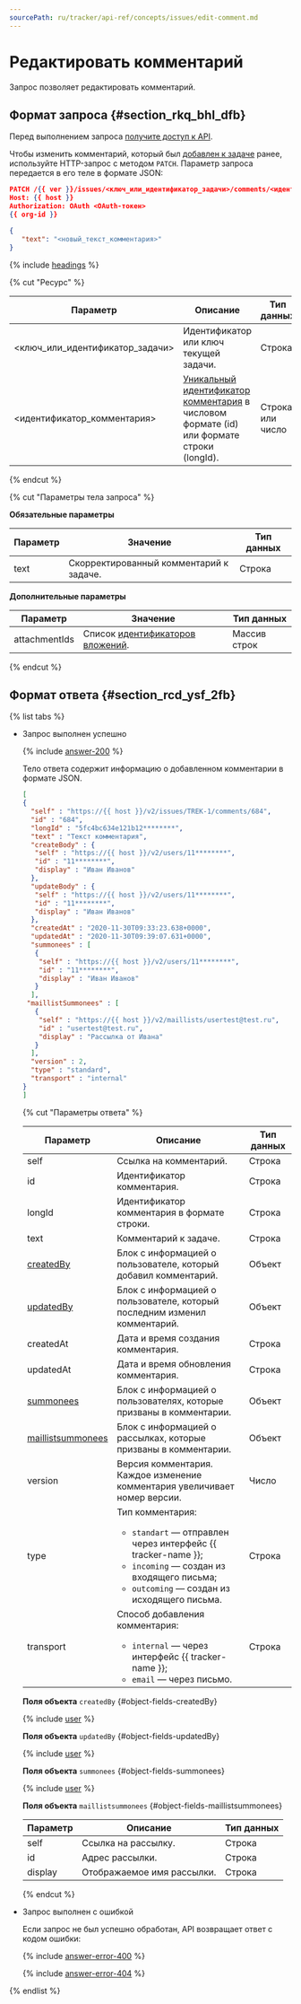 ```yaml
---
sourcePath: ru/tracker/api-ref/concepts/issues/edit-comment.md
---
```

# Редактировать комментарий

Запрос позволяет редактировать комментарий.

## Формат запроса {#section_rkq_bhl_dfb}

Перед выполнением запроса [получите доступ к API](../access.md).

Чтобы изменить комментарий, который был [добавлен к задаче](add-comment.md) ранее, используйте HTTP-запрос с методом `PATCH`. Параметр запроса передается в его теле в формате JSON:

```json
PATCH /{{ ver }}/issues/<ключ_или_идентификатор_задачи>/comments/<идентификатор_комментария>
Host: {{ host }}
Authorization: OAuth <OAuth-токен>
{{ org-id }}

{
   "text": "<новый_текст_комментария>"
}
```

{% include [headings](../../../_includes/tracker/api/headings.md) %}

{% cut "Ресурс" %}

Параметр | Описание | Тип данных
-------- | -------- | ----------
\<ключ_или_идентификатор_задачи> | Идентификатор или ключ текущей задачи. | Строка
\<идентификатор_комментария> | [Уникальный идентификатор комментария](get-comments.md#section_xc3_53j_p1b) в числовом формате (id) или формате строки (longId). | Строка или число

{% endcut %} 


{% cut "Параметры тела запроса" %}

**Обязательные параметры**

Параметр | Значение | Тип данных
----- | ----- | -----
text | Скорректированный комментарий к задаче. | Строка

**Дополнительные параметры**

Параметр | Значение | Тип данных
----- | ----- | -----
attachmentIds | Список [идентификаторов вложений](temp-attachment.md). | Массив строк

{% endcut %}

## Формат ответа {#section_rcd_ysf_2fb}

{% list tabs %}

- Запрос выполнен успешно

    {% include [answer-200](../../../_includes/tracker/api/answer-200.md) %}
  
    Тело ответа содержит информацию о добавленном комментарии в формате JSON.

  ```json
  [ 
  {
    "self" : "https://{{ host }}/v2/issues/TREK-1/comments/684",
    "id" : "684",  
    "longId" : "5fc4bc634e121b12********",  
    "text" : "Текст комментария",
    "createBody" : {
     "self" : "https://{{ host }}/v2/users/11********",
     "id" : "11********",
     "display" : "Иван Иванов"
    },
    "updateBody" : {
     "self" : "https://{{ host }}/v2/users/11********",
     "id" : "11********",
     "display" : "Иван Иванов"
    },
    "createdAt" : "2020-11-30T09:33:23.638+0000",  
    "updatedAt" : "2020-11-30T09:39:07.631+0000",  
    "summonees" : [
     { 
      "self" : "https://{{ host }}/v2/users/11********",
      "id" : "11********",
      "display" : "Иван Иванов"
     } 
    ],
   "maillistSummonees" : [
     { 
      "self" : "https://{{ host }}/v2/maillists/usertest@test.ru",
      "id" : "usertest@test.ru",
      "display" : "Рассылка от Ивана"
     } 
    ], 
    "version" : 2,  
    "type" : "standard",  
    "transport" : "internal"
  }
  ]
  ```

  {% cut "Параметры ответа" %}

  Параметр | Описание | Тип данных
  ----- | ----- | -----
  self | Ссылка на комментарий. | Строка
  id | Идентификатор комментария. | Строка
  longId | Идентификатор комментария в формате строки. | Строка
  text | Комментарий к задаче. | Строка
  [createdBy](#object-fields-createdBy) | Блок с информацией о пользователе, который добавил комментарий. | Объект
  [updatedBy](#object-fields-updatedBy) | Блок с информацией о пользователе, который последним изменил комментарий. | Объект
  createdAt | Дата и время создания комментария. | Строка
  updatedAt | Дата и время обновления комментария. | Строка
  [summonees](#object-fields-summonees) | Блок с информацией о пользователях, которые призваны в комментарии. | Объект
  [maillistsummonees](#object-fields-maillistsummonees) | Блок с информацией о рассылках, которые призваны в комментарии. | Объект
  version | Версия комментария. Каждое изменение комментария увеличивает номер версии. | Число
  type | Тип комментария:<ul><li>`standart` — отправлен через интерфейс {{ tracker-name }};</li><li>`incoming` — создан из входящего письма;</li><li>`outcoming` — создан из исходящего письма.</li></ul> | Строка
  transport | Способ добавления комментария:<ul><li>`internal` — через интерфейс {{ tracker-name }};</li><li>`email` — через письмо.</li></ul> | Строка
      
  **Поля объекта** `createdBy` {#object-fields-createdBy}

  {% include [user](../../../_includes/tracker/api/user.md) %}

  **Поля объекта** `updatedBy` {#object-fields-updatedBy}

  {% include [user](../../../_includes/tracker/api/user.md) %}
     
  **Поля объекта** `summonees` {#object-fields-summonees}

  {% include [user](../../../_includes/tracker/api/user.md) %}

  **Поля объекта** `maillistsummonees` {#object-fields-maillistsummonees}

  Параметр | Описание | Тип данных
  ----- | ----- | ----- 
  self | Ссылка на рассылку. | Строка
  id | Адрес рассылки. | Строка
  display | Отображаемое имя рассылки. | Строка

  {% endcut %}

- Запрос выполнен с ошибкой

  Если запрос не был успешно обработан, API возвращает ответ с кодом ошибки:

  {% include [answer-error-400](../../../_includes/tracker/api/answer-error-400.md) %}

  {% include [answer-error-404](../../../_includes/tracker/api/answer-error-404.md) %}

{% endlist %}

